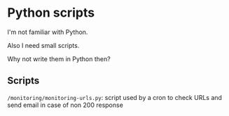 # Python scripts

I'm not familiar with Python.

Also I need small scripts.

Why not write them in Python then?

## Scripts

`/monitoring/monitoring-urls.py`: script used by a cron to check URLs and send email in case of non 200 response
